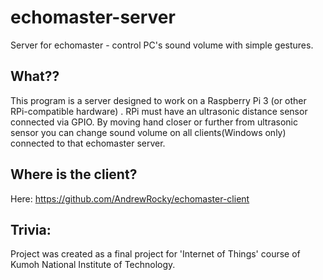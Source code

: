 # echomaster-server
Server for echomaster - control PC's sound volume with simple gestures.

## What??
This program is a server designed to work on a Raspberry Pi 3 (or other RPi-compatible hardware) .
RPi must have an ultrasonic distance sensor connected via GPIO.
By moving hand closer or further from ultrasonic sensor you can change sound volume on all clients(Windows only) connected to that echomaster server.

## Where is the client?
Here: https://github.com/AndrewRocky/echomaster-client


## Trivia:
Project was created as a final project for 'Internet of Things' course of Kumoh National Institute of Technology.

